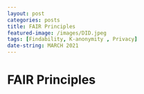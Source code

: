 ```yaml
---
layout: post
categories: posts
title: FAIR Principles    
featured-image: /images/DID.jpeg
tags: [Findability, K-anonymity , Privacy]
date-string: MARCH 2021
---
```


# FAIR Principles



